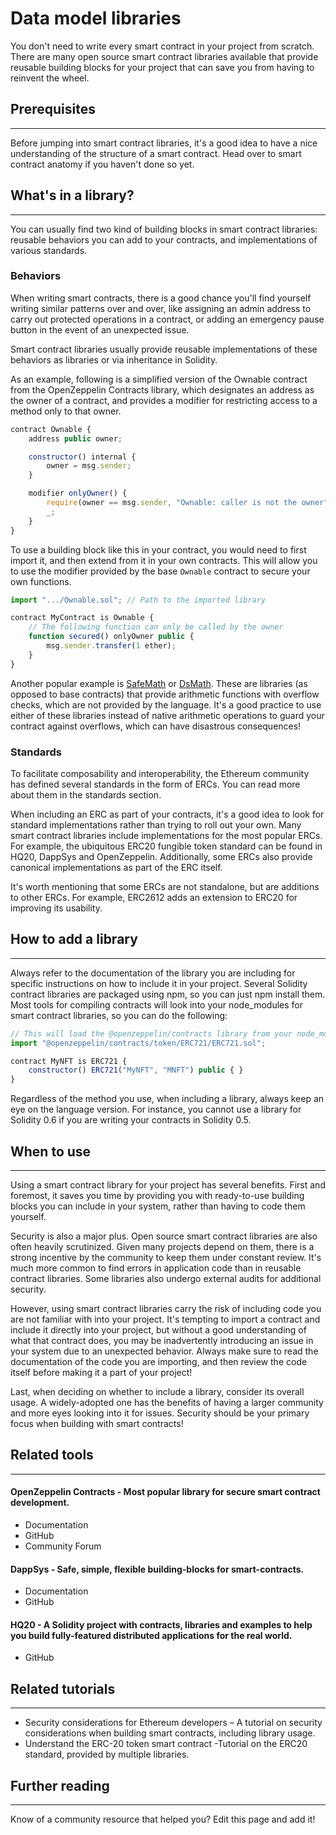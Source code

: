 # Data model libraries

You don't need to write every smart contract in your project from scratch. There are many open source smart contract libraries available that provide reusable building blocks for your project that can save you from having to reinvent the wheel.

## Prerequisites

---

Before jumping into smart contract libraries, it's a good idea to have a nice understanding of the structure of a smart contract. Head over to smart contract anatomy if you haven't done so yet.

## What's in a library?

---

You can usually find two kind of building blocks in smart contract libraries: reusable behaviors you can add to your contracts, and implementations of various standards.

### Behaviors

When writing smart contracts, there is a good chance you'll find yourself writing similar patterns over and over, like assigning an admin address to carry out protected operations in a contract, or adding an emergency pause button in the event of an unexpected issue.

Smart contract libraries usually provide reusable implementations of these behaviors as libraries or via inheritance in Solidity.

As an example, following is a simplified version of the Ownable contract from the OpenZeppelin Contracts library, which designates an address as the owner of a contract, and provides a modifier for restricting access to a method only to that owner.

``` js
contract Ownable {
    address public owner;

    constructor() internal {
        owner = msg.sender;
    }

    modifier onlyOwner() {
        require(owner == msg.sender, "Ownable: caller is not the owner");
        _;
    }
}
```

To use a building block like this in your contract, you would need to first import it, and then extend from it in your own contracts. This will allow you to use the modifier provided by the base `Ownable` contract to secure your own functions.

``` js
import ".../Ownable.sol"; // Path to the imported library

contract MyContract is Ownable {
    // The following function can only be called by the owner
    function secured() onlyOwner public {
        msg.sender.transfer(1 ether);
    }
}
```
Another popular example is [SafeMath]() or [DsMath](). These are libraries (as opposed to base contracts) that provide arithmetic functions with overflow checks, which are not provided by the language. It's a good practice to use either of these libraries instead of native arithmetic operations to guard your contract against overflows, which can have disastrous consequences!

### Standards

To facilitate composability and interoperability, the Ethereum community has defined several standards in the form of ERCs. You can read more about them in the standards section.

When including an ERC as part of your contracts, it's a good idea to look for standard implementations rather than trying to roll out your own. Many smart contract libraries include implementations for the most popular ERCs. For example, the ubiquitous ERC20 fungible token standard can be found in HQ20, DappSys and OpenZeppelin. Additionally, some ERCs also provide canonical implementations as part of the ERC itself.

It's worth mentioning that some ERCs are not standalone, but are additions to other ERCs. For example, ERC2612 adds an extension to ERC20 for improving its usability.

## How to add a library

---

Always refer to the documentation of the library you are including for specific instructions on how to include it in your project. Several Solidity contract libraries are packaged using npm, so you can just npm install them. Most tools for compiling contracts will look into your node_modules for smart contract libraries, so you can do the following:

``` js
// This will load the @openzeppelin/contracts library from your node_modules
import "@openzeppelin/contracts/token/ERC721/ERC721.sol";

contract MyNFT is ERC721 {
    constructor() ERC721("MyNFT", "MNFT") public { }
}
```

Regardless of the method you use, when including a library, always keep an eye on the language version. For instance, you cannot use a library for Solidity 0.6 if you are writing your contracts in Solidity 0.5.

## When to use

---

Using a smart contract library for your project has several benefits. First and foremost, it saves you time by providing you with ready-to-use building blocks you can include in your system, rather than having to code them yourself.

Security is also a major plus. Open source smart contract libraries are also often heavily scrutinized. Given many projects depend on them, there is a strong incentive by the community to keep them under constant review. It's much more common to find errors in application code than in reusable contract libraries. Some libraries also undergo external audits for additional security.

However, using smart contract libraries carry the risk of including code you are not familiar with into your project. It's tempting to import a contract and include it directly into your project, but without a good understanding of what that contract does, you may be inadvertently introducing an issue in your system due to an unexpected behavior. Always make sure to read the documentation of the code you are importing, and then review the code itself before making it a part of your project!

Last, when deciding on whether to include a library, consider its overall usage. A widely-adopted one has the benefits of having a larger community and more eyes looking into it for issues. Security should be your primary focus when building with smart contracts!

## Related tools

---

#### OpenZeppelin Contracts - Most popular library for secure smart contract development.

- Documentation
- GitHub
- Community Forum

#### DappSys - Safe, simple, flexible building-blocks for smart-contracts.

- Documentation
- GitHub

#### HQ20 - A Solidity project with contracts, libraries and examples to help you build fully-featured distributed applications for the real world.

- GitHub

## Related tutorials

---

- Security considerations for Ethereum developers – A tutorial on security considerations when building smart contracts, including library usage.
- Understand the ERC-20 token smart contract -Tutorial on the ERC20 standard, provided by multiple libraries.

## Further reading

---

Know of a community resource that helped you? Edit this page and add it!